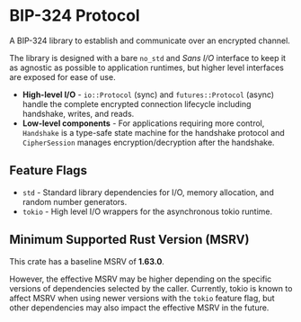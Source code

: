 # BIP-324 Protocol

A BIP-324 library to establish and communicate over an encrypted channel.

The library is designed with a bare `no_std` and *Sans I/O* interface to keep it as agnostic as possible to application runtimes, but higher level interfaces are exposed for ease of use.

* **High-level I/O** - `io::Protocol` (sync) and `futures::Protocol` (async) handle the complete encrypted connection lifecycle including handshake, writes, and reads.
* **Low-level components** - For applications requiring more control, `Handshake` is a type-safe state machine for the handshake protocol and `CipherSession` manages encryption/decryption after the handshake.

## Feature Flags

* `std` - Standard library dependencies for I/O, memory allocation, and random number generators.
* `tokio` - High level I/O wrappers for the asynchronous tokio runtime.

## Minimum Supported Rust Version (MSRV)

This crate has a baseline MSRV of **1.63.0**.

However, the effective MSRV may be higher depending on the specific versions of dependencies selected by the caller. Currently, tokio is known to affect MSRV when using newer versions with the `tokio` feature flag, but other dependencies may also impact the effective MSRV in the future.
